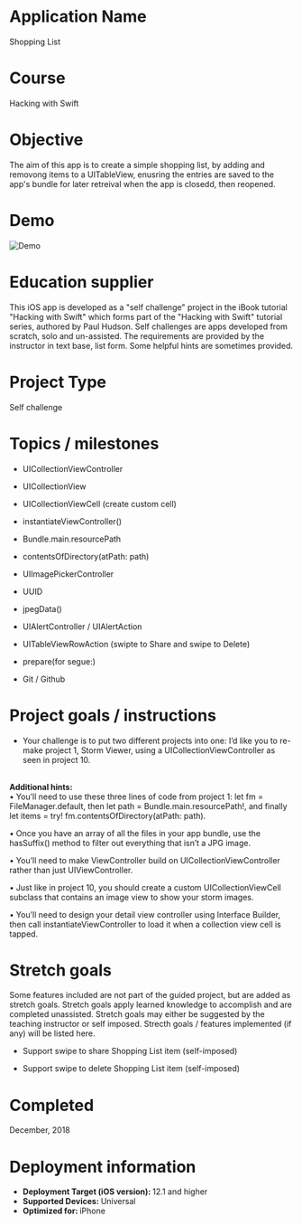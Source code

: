 # Application Name
Shopping List

# Course
Hacking with Swift

# Objective
The aim of this app is to create a simple shopping list, by adding and removong items to a UITableView, enusring the entries are saved to the app's bundle for later retreival when the app is closedd, then reopened.

# Demo
![Demo](Demo_06122019.gif)


# Education supplier
This iOS app is developed as a "self challenge" project in the iBook tutorial "Hacking with Swift" which forms part of the "Hacking with Swift" tutorial series, authored by Paul Hudson. Self challenges are apps developed from scratch, solo and un-assisted. The requirements are provided by the instructor in text base, list form. Some helpful hints are sometimes provided.

# Project Type
Self challenge

# Topics / milestones
- UICollectionViewController

- UICollectionView

- UICollectionViewCell (create custom cell)

- instantiateViewController()

- Bundle.main.resourcePath

- contentsOfDirectory(atPath: path)

- UIImagePickerController

- UUID

- jpegData()

- UIAlertController / UIAlertAction

- UITableViewRowAction (swipte to Share and swipe to Delete)

- prepare(for segue:)

- Git / Github

# Project goals / instructions
- Your challenge is to put two different projects into one: I’d like you to re-make project 1, Storm Viewer, using a UICollectionViewController as seen in project 10.

</br> <strong> Additional hints: </strong> </br>
• You’ll need to use these three lines of code from project 1: let fm = FileManager.default, then let path = Bundle.main.resourcePath!, and finally let items = try! fm.contentsOfDirectory(atPath: path).

• Once you have an array of all the files in your app bundle, use the hasSuffix() method to filter out everything that isn’t a JPG image.

• You’ll need to make ViewController build on UICollectionViewController rather than just UIViewController.

• Just like in project 10, you should create a custom UICollectionViewCell subclass that contains an image view to show your storm images.

• You’ll need to design your detail view controller using Interface Builder, then call instantiateViewController to load it when a collection view cell is tapped.

# Stretch goals
Some features included are not part of the guided project, but are added as stretch goals. Stretch goals apply learned knowledge to accomplish and are completed unassisted. Stretch goals may either be suggested by the teaching instructor or self imposed. Strecth goals / features implemented (if any) will be listed here.

- Support swipe to share Shopping List item (self-imposed)

- Support swipe to delete Shopping List item (self-imposed)

# Completed
December, 2018

# Deployment information
- <strong>Deployment Target (iOS version): </strong>12.1 and higher
- <strong>Supported Devices: </strong>Universal
- <strong>Optimized for: </strong>iPhone


